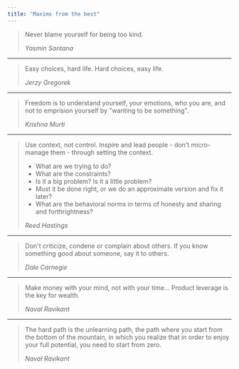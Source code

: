 ```yaml
---
title: "Maxims from the best"
---
```


> Never blame yourself for being too kind.
>
> _Yasmin Santana_

---

> Easy choices, hard life. Hard choices, easy life.
>
> _Jerzy Gregorek_

---

> Freedom is to understand yourself, your emotions, who you are, and not to emprision yourself by "wanting to be something".
>
> _Krishna Murti_

---

> Use context, not control. Inspire and lead people - don't micro-manage them - through setting the context.
>
> - What are we trying to do?
> - What are the constraints?
> - Is it a big problem? Is it a little problem?
> - Must it be done right, or we do an approximate version and fix it later?
> - What are the behavioral norms in terms of honesty and sharing and forthrightness?
>
> _Reed Hastings_

---

> Don't criticize, condene or complain about others. If you know something good about someone, say it to others.
>
> _Dale Carnegie_

---

> Make money with your mind, not with your time... Product leverage is the key for wealth.
>
> _Naval Ravikant_

---

> The hard path is the unlearning path, the path where you start from the bottom of the mountain, in which you realize that in order to enjoy your full potential, you need to start from zero.
>
> _Naval Ravikant_
